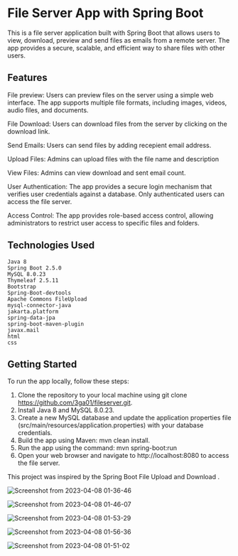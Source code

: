 # File Server App with Spring Boot

This is a file server application built with Spring Boot that allows users to view, download, preview and send files as emails from a remote server. The app provides a secure, scalable, and efficient way to share files with other users.

## Features

File preview: Users can preview files on the server using a simple web interface. The app supports multiple file formats, including images, videos, audio files, and documents.

File Download: Users can download files from the server by clicking on the download link. 

Send Emails: Users can send files by adding recepient email address.

Upload Files: Admins can upload files with the file name and description

View Files: Admins can view download and sent email count.

User Authentication: The app provides a secure login mechanism that verifies user credentials against a database. Only authenticated users can access the file server.

Access Control: The app provides role-based access control, allowing administrators to restrict user access to specific files and folders.

## Technologies Used

    Java 8
    Spring Boot 2.5.0
    MySQL 8.0.23
    Thymeleaf 2.5.11
    Bootstrap
    Spring-Boot-devtools
    Apache Commons FileUpload
    mysql-connector-java
    jakarta.platform
    spring-data-jpa
    spring-boot-maven-plugin
    javax.mail
	html
	css

## Getting Started

To run the app locally, follow these steps:

1. Clone the repository to your local machine using git clone https://github.com/3ga01/fileserver.git.
2. Install Java 8 and MySQL 8.0.23.
3. Create a new MySQL database and update the application properties file (src/main/resources/application.properties) with your database credentials.
4. Build the app using Maven: mvn clean install.
5. Run the app using the command: mvn spring-boot:run
6. Open your web browser and navigate to http://localhost:8080 to access the file server.


This project was inspired by the Spring Boot File Upload and Download .
    
![Screenshot from 2023-04-08 01-36-46](https://user-images.githubusercontent.com/107252455/230697800-40c65f9a-9dfe-4eb7-b8e5-6b3f77c23a5d.png)

![Screenshot from 2023-04-08 01-46-07](https://user-images.githubusercontent.com/107252455/230698057-86d8a8ae-040e-49e4-91c0-9c32f83cf066.png)

![Screenshot from 2023-04-08 01-53-29](https://user-images.githubusercontent.com/107252455/230698163-4b71716b-3f64-4fc3-972e-8bc3b1637b47.png)

![Screenshot from 2023-04-08 01-56-36](https://user-images.githubusercontent.com/107252455/230698304-942d3d33-9fb7-4673-aa2b-76f6b00c8eb6.png)

![Screenshot from 2023-04-08 01-51-02](https://user-images.githubusercontent.com/107252455/230698106-00cd7a98-69a3-453c-8f44-11f841d88d4d.png)



